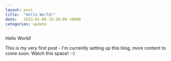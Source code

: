 ```yaml
---
layout: post
title:  "Hello World!"
date:   2023-01-08 15:30:00 +0000
categories: update
---
```

Hello World!

This is my very first post - I'm currently setting up this blog, more content to come soon. Watch this space! :-)
